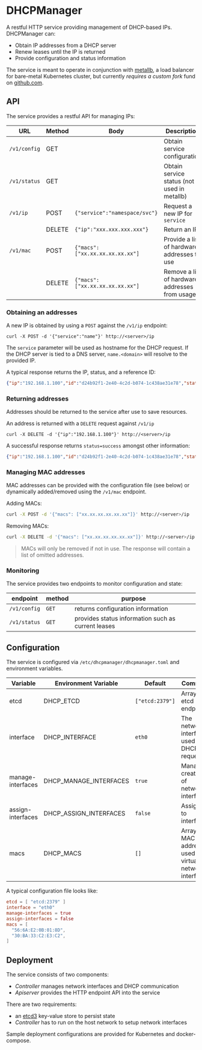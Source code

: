 # DHCPManager

A restful HTTP service providing management of DHCP-based IPs. DHCPManager can:

- Obtain IP addresses from a DHCP server
- Renew leases until the IP is returned
- Provide configuration and status information

The service is meant to operate in conjunction with [metallb](https://metallb.universe.tf/), a load balancer
for bare-metal Kubernetes cluster, but currently *requires a custom fork* fund on [github.com](https://github.com/kramergroup/metallb/tree/feature-dhcp).

## API

The service provides a restful API for managing IPs:

| URL          | Method | Body                            | Description                                    |
| ------------ | ------ | ------------------------------- | ---------------------------------------------- |
| `/v1/config` | GET    |                                 | Obtain service configuration                   | 
| `/v1/status` | GET    |                                 | Obtain service status (not used in metallb)    |
| `/v1/ip`     | POST   | `{"service":"namespace/svc"}`   | Request a new IP for `service`                 |
|              | DELETE | `{"ip":"xxx.xxx.xxx.xxx"}`      | Return an IP                                   |
| `/v1/mac`    | POST   | `{"macs":["xx.xx.xx.xx.xx.xx"]` | Provide a list of hardware addresses to use    |
|              | DELETE | `{"macs":["xx.xx.xx.xx.xx.xx"]` | Remove a list of hardware addresses from usage |


### Obtaining an addresses

A new IP is obtained by using a `POST` against the `/v1/ip` endpoint:

```
curl -X POST -d '{"service":"name"}' http://<server>/ip
```

The `service` parameter will be used as hostname for the DHCP request. If the DHCP server is tied to a DNS server,
`name.<domain>` will resolve to the provided IP.

A typical response returns the IP, status, and a reference ID:

```json
{"ip":"192.168.1.100","id":"d24b92f1-2e40-4c2d-b074-1c438ae31e78","status":"success"}
```

### Returning addresses

Addresses should be returned to the service after use to save resources.

An address is returned with a `DELETE` request against `/v1/ip`

```
curl -X DELETE -d '{"ip":"192.168.1.100"}' http://<server>/ip
```

A successful response returns `status=success` amongst other information:

```json
{"ip":"192.168.1.100","id":"d24b92f1-2e40-4c2d-b074-1c438ae31e78","status":"success"}
```

### Managing MAC addresses

MAC addresses can be provided with the configuration file (see below) or dynamically
added/removed using the `/v1/mac` endpoint.

Adding MACs:

```bash
curl -X POST -d '{"macs": ["xx.xx.xx.xx.xx.xx"]}' http://<server>/ip
```

Removing MACs:

```bash
curl -X DELETE -d '{"macs": ["xx.xx.xx.xx.xx.xx"]}' http://<server>/ip
```

> MACs will only be removed if not in use. The response will contain a list of
omitted addresses.

### Monitoring

The service provides two endpoints to monitor configuration and state:

| endpoint     | method | purpose                                            |
| ------------ | ------ | -------------------------------------------------- |
| `/v1/config` | `GET`  | returns configuration information                  |
| `/v1/status` | `GET`  | provides status information such as current leases |

## Configuration

The service is configured via `/etc/dhcpmanager/dhcpmanager.toml` and environment variables.

| Variable          | Environment Variable   | Default         | Comment                                                    |
| ----------------- | ---------------------- | --------------- | ---------------------------------------------------------- |
| etcd              | DHCP_ETCD              | `["etcd:2379"]` | Array of etcd endpoints                                    |
| interface         | DHCP_INTERFACE         | `eth0`          | The network interface used for DHCP requests               |
| manage-interfaces | DHCP_MANAGE_INTERFACES | `true`          | Manage creation of network interfaces                      |
| assign-interfaces | DHCP_ASSIGN_INTERFACES | `false`         | Assign IPs to interfaces                                   |
| macs              | DHCP_MACS              | `[]`            | Array of MAC addresses used for virtual network interfaces |

A typical configuration file looks like:

```toml
etcd = [ "etcd:2379" ]
interface = "eth0"
manage-interfaces = true
assign-interfaces = false
macs = [
  "56:6A:E2:0B:01:8D",
  "30:BA:33:C2:E3:C2",
]
```

## Deployment

The service consists of two components:

- *Controller* manages network interfaces and DHCP communication
- *Apiserver* provides the HTTP endpoint API into the service

There are two requirements:
- an [etcd3](https://github.com/coreos/etcd) key-value store to persist state
- *Controller* has to run on the host network to setup network interfaces

Sample deployment configurations are provided for Kubernetes and docker-compose.
